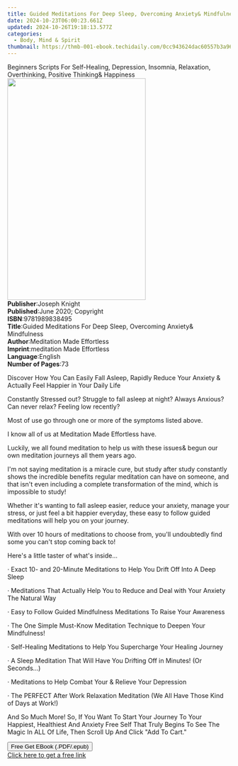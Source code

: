 ```yaml
---
title: Guided Meditations For Deep Sleep, Overcoming Anxiety& Mindfulness | Free Book
date: 2024-10-23T06:00:23.661Z
updated: 2024-10-26T19:18:13.577Z
categories:
  - Body, Mind & Spirit
thumbnail: https://thmb-001-ebook.techidaily.com/0cc943624dac60557b3a967eb89e34985accf48cefdecef79d7fb24cab6d08a4.jpg
---
```

<main id="book-container">
  <div class="flex flex-col">
    <div class="book-brief flex-1 py-6 px-4 sm:p-6 md:py-10 md:px-8">
      <!-- brief-->
      <div class="book-brief-main">
        Beginners Scripts For Self-Healing, Depression, Insomnia, Relaxation,
        Overthinking, Positive Thinking& Happiness
      </div>
    </div>
    <div
      class="book-meta-info flex-1 grid gap-4 col-start-1 col-end-3 row-start-1 sm:mb-6 sm:grid-cols-4 lg:gap-6 lg:col-start-2 lg:row-end-6 lg:row-span-6 lg:mb-0"
    >
      <div
        class="book-meta-info-left place-content-center mt-4 p-4 text-sm leading-6 col-start-2 col-span-2 dark:text-slate-400"
      >
        <img
          class="w-full h-500 object-cover rounded-lg sm:h-255 sm:col-span-2 lg:col-span-full"
          src="https://img-001-ebook.techidaily.com/570d718e675431b3a472a4bbab25ce9eef627bfbc7b16c255cdcce8f77db7f86.jpg"
          alt=""
          width="312"
          height="500"
        />
      </div>
      <div
        class="book-meta-info-right mt-2 col-start-1 row-start-2 col-span-3 self-center"
      >
        <!-- meta data  -->
        <div class="flex flex-col px-4 md:px-8">
          <div class="flex-1">
            <strong>Publisher</strong>:<span class="px-2">Joseph Knight</span>
          </div>
          <div class="flex-1">
            <strong>Published</strong>:<span class="px-2"
              >June 2020; Copyright</span
            >
          </div>
          <div class="flex-1">
            <strong>ISBN</strong>:<span class="px-2">9781989838495</span>
          </div>
          <div class="flex-1">
            <strong>Title</strong>:<span class="px-2"
              >Guided Meditations For Deep Sleep, Overcoming Anxiety&amp;
              Mindfulness</span
            >
          </div>
          <div class="flex-1">
            <strong>Author</strong>:<span class="px-2"
              >Meditation Made Effortless</span
            >
          </div>
          <div class="flex-1">
            <strong>Imprint</strong>:<span class="px-2"
              >meditation Made Effortless</span
            >
          </div>
          <div class="flex-1">
            <strong>Language</strong>:<span class="px-2">English</span>
          </div>
          <div class="flex-1">
            <strong>Number of Pages</strong>:<span class="px-2">73</span>
          </div>
        </div>
      </div>
    </div>
    <div class="book-description flex-1 py-6 px-4 sm:p-6 md:py-10 md:px-8">
      <div class="book-description-main">
        <div accordion-content="" id="description">
          <p>
            Discover How You Can Easily Fall Asleep, Rapidly Reduce Your Anxiety
            &amp; Actually Feel Happier in Your Daily Life
          </p>
          <p>
            Constantly Stressed out? Struggle to fall asleep at night? Always
            Anxious? Can never relax? Feeling low recently?
          </p>
          <p>
            Most of use go through one or more of the symptoms listed above.
          </p>
          <p>I know all of us at Meditation Made Effortless have.</p>
          <p>
            Luckily, we all found meditation to help us with these issues&amp;
            begun our own meditation journeys all them years ago.
          </p>
          <p>
            I'm not saying meditation is a miracle cure, but study after study
            constantly shows the incredible benefits regular meditation can have
            on someone, and that isn't even including a complete transformation
            of the mind, which is impossible to study!
          </p>
          <p>
            Whether it's wanting to fall asleep easier, reduce your anxiety,
            manage your stress, or just feel a bit happier everyday, these easy
            to follow guided meditations will help you on your journey.
          </p>
          <p>
            With over 10 hours of meditations to choose from, you'll undoubtedly
            find some you can't stop coming back to!
          </p>
          <p>Here's a little taster of what's inside...</p>
          <p>
            · Exact 10- and 20-Minute Meditations to Help You Drift Off Into A
            Deep Sleep
          </p>
          <p>
            · Meditations That Actually Help You to Reduce and Deal with Your
            Anxiety The Natural Way
          </p>
          <p>
            · Easy to Follow Guided Mindfulness Meditations To Raise Your
            Awareness
          </p>
          <p>
            · The One Simple Must-Know Meditation Technique to Deepen Your
            Mindfulness!
          </p>
          <p>
            · Self-Healing Meditations to Help You Supercharge Your Healing
            Journey
          </p>
          <p>
            · A Sleep Meditation That Will Have You Drifting Off in Minutes! (Or
            Seconds...)
          </p>
          <p>· Meditations to Help Combat Your &amp; Relieve Your Depression</p>
          <p>
            · The PERFECT After Work Relaxation Meditation (We All Have Those
            Kind of Days at Work!)
          </p>
          <p>
            And So Much More! So, If You Want To Start Your Journey To Your
            Happiest, Healthiest And Anxiety Free Self That Truly Begins To See
            The Magic In ALL Of Life, Then Scroll Up And Click "Add To Cart."
          </p>
        </div>
        <div class="accordion-fader"></div>
      </div>
    </div>
    <div class="book-excerpts flex-1 py-6 px-4 sm:p-6 md:py-10 md:px-8"></div>
    <div
      class="book-about-author flex-1 py-6 px-4 sm:p-6 md:py-10 md:px-8"
    ></div>
    <div class="book-free-get flex-1 py-6 px-4 sm:p-6 md:py-10 md:px-8">
      <button
        id="btn-free-get"
        class="bg-blue-500 hover:bg-blue-700 text-white font-bold py-2 px-4 rounded"
      >
        Free Get EBook (.PDF/.epub)
      </button>
      <div id="countdown-display" class="px-2 text-lg mt-2"></div>
      <a
        id="free-link"
        class="hidden bg-blue-500 hover:bg-blue-700 text-white font-bold py-2 px-4 rounded"
        href="https://www.ebooks.com/en-us/book/210064444/guided-meditations-for-deep-sleep-overcoming-anxiety-mindfulness/meditation-made-effortless/"
        target="_blank"
        >Click here to get a free link</a
      >
    </div>
    <script>
      let countdownTime = 0;
      let countdownInterval = null;
      document
        .getElementById('btn-free-get')
        .addEventListener('click', startCountdown);
      function startCountdown() {
        countdownTime = new Date().getTime() + 60000 * 3;
        countdownInterval = setInterval(updateCountdown, 1000);
        document.getElementById('btn-free-get').disabled = true;
        document
          .getElementById('btn-free-get')
          .classList.add('bg-gray-500', 'cursor-not-allowed');
      }
      function updateCountdown() {
        let currentTime = new Date().getTime();
        let timeLeft = countdownTime - currentTime;
        let secondsLeft = Math.floor(timeLeft / 1000);
        document.getElementById('countdown-display').innerHTML =
          `Remaining time: ${secondsLeft} seconds.`;
        if (secondsLeft <= 0) {
          clearInterval(countdownInterval);
          document.getElementById('btn-free-get').classList.add('hidden');
          document.getElementById('free-link').classList.remove('hidden');
          document.getElementById('countdown-display').innerHTML = '';
        }
      }
    </script>
  </div>
</main>

<ins class="adsbygoogle"
      style="display:block"
      data-ad-client="ca-pub-7571918770474297"
      data-ad-slot="8358498916"
      data-ad-format="auto"
      data-full-width-responsive="true"></ins>
    
